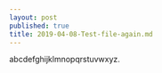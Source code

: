 ```yaml
---
layout: post
published: true
title: 2019-04-08-Test-file-again.md
---
```


abcdefghijklmnopqrstuvwxyz.
